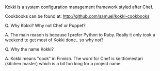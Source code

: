 
Kokki is a system configuration management framework styled after Chef.

Cookbooks can be found at: http://github.com/samuel/kokki-cookbooks

Q. Why Kokki? Why not Chef or Puppet?

A. The main reason is because I prefer Python to Ruby. Really it only took a weekend to get most of Kokki done.. so why not?

Q. Why the name Kokki?

A. Kokki means "cook" in Finnish. The word for Chef is keittiömestari (kitchen master) which is a bit too long for a project name.
